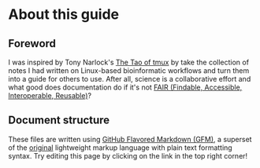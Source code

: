 # About this guide

## Foreword

I was inspired by Tony Narlock's [The Tao of tmux](https://tao-of-tmux.readthedocs.io/)
by take the collection of notes I had written on Linux-based bioinformatic
workflows and turn them into a guide for others to use. After all, science
is a collaborative effort and what good does documentation do if it's not
[FAIR (Findable, Accessible, Interoperable, Reusable)](go-fair.org/fair-principles/)?

## Document structure

These files are written using [GitHub Flavored Markdown \(GFM\)](https://github.github.com/gfm/),
a superset of the [original](https://daringfireball.net/projects/markdown/syntax)
lightweight markup language with plain text formatting syntax.
Try editing this page by clicking on the link in the top right corner!
